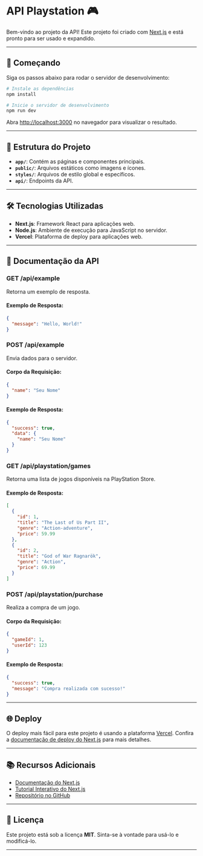 #  API Playstation 🎮

Bem-vindo ao projeto da API! Este projeto foi criado com [Next.js](https://nextjs.org) e está pronto para ser usado e expandido.

---

## 🚀 Começando

Siga os passos abaixo para rodar o servidor de desenvolvimento:

```bash
# Instale as dependências
npm install

# Inicie o servidor de desenvolvimento
npm run dev
```

Abra [http://localhost:3000](http://localhost:3000) no navegador para visualizar o resultado.

---

## 📂 Estrutura do Projeto

- **`app/`**: Contém as páginas e componentes principais.
- **`public/`**: Arquivos estáticos como imagens e ícones.
- **`styles/`**: Arquivos de estilo global e específicos.
- **`api/`**: Endpoints da API.

---

## 🛠️ Tecnologias Utilizadas

- **Next.js**: Framework React para aplicações web.
- **Node.js**: Ambiente de execução para JavaScript no servidor.
- **Vercel**: Plataforma de deploy para aplicações web.

---

## 📖 Documentação da API

### **GET /api/example**

Retorna um exemplo de resposta.

#### Exemplo de Resposta:
```json
{
  "message": "Hello, World!"
}
```

### **POST /api/example**

Envia dados para o servidor.

#### Corpo da Requisição:
```json
{
  "name": "Seu Nome"
}
```

#### Exemplo de Resposta:
```json
{
  "success": true,
  "data": {
    "name": "Seu Nome"
  }
}
```

### **GET /api/playstation/games**

Retorna uma lista de jogos disponíveis na PlayStation Store.

#### Exemplo de Resposta:
```json
[
  {
    "id": 1,
    "title": "The Last of Us Part II",
    "genre": "Action-adventure",
    "price": 59.99
  },
  {
    "id": 2,
    "title": "God of War Ragnarök",
    "genre": "Action",
    "price": 69.99
  }
]
```

### **POST /api/playstation/purchase**

Realiza a compra de um jogo.

#### Corpo da Requisição:
```json
{
  "gameId": 1,
  "userId": 123
}
```

#### Exemplo de Resposta:
```json
{
  "success": true,
  "message": "Compra realizada com sucesso!"
}
```

---

## 🌐 Deploy

O deploy mais fácil para este projeto é usando a plataforma [Vercel](https://vercel.com). Confira a [documentação de deploy do Next.js](https://nextjs.org/docs/app/building-your-application/deploying) para mais detalhes.

---

## 📚 Recursos Adicionais

- [Documentação do Next.js](https://nextjs.org/docs)
- [Tutorial Interativo do Next.js](https://nextjs.org/learn)
- [Repositório no GitHub](https://github.com/vercel/next.js)

---

## 📝 Licença

Este projeto está sob a licença **MIT**. Sinta-se à vontade para usá-lo e modificá-lo.

---
